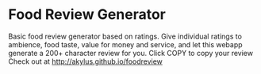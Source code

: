 # Food Review Generator
Basic food review generator based on ratings.
Give individual ratings to ambience, food taste, value for money and service, and let this webapp generate a 200+ character review for you.
Click COPY to copy your review
Check out at http://akylus.github.io/foodreview
